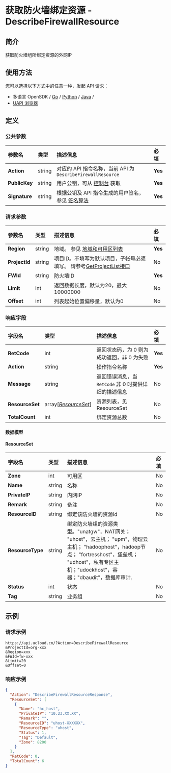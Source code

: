 # 获取防火墙绑定资源 - DescribeFirewallResource

## 简介

获取防火墙组所绑定资源的外网IP






## 使用方法

您可以选择以下方式中的任意一种，发起 API 请求：
- 多语言 OpenSDK / [Go](https://github.com/ucloud/ucloud-sdk-go) / [Python](https://github.com/ucloud/ucloud-sdk-python3) / [Java](https://github.com/ucloud/ucloud-sdk-java) /
- [UAPI 浏览器](https://console.ucloud.cn/uapi/detail?id=DescribeFirewallResource)


## 定义

### 公共参数

| 参数名 | 类型 | 描述信息 | 必填 |
|:---|:---|:---|:---|
| **Action**     | string  | 对应的 API 指令名称，当前 API 为 `DescribeFirewallResource`                        | **Yes** |
| **PublicKey**  | string  | 用户公钥，可从 [控制台](https://console.ucloud.cn/uapi/apikey) 获取                                             | **Yes** |
| **Signature**  | string  | 根据公钥及 API 指令生成的用户签名，参见 [签名算法](api/summary/signature.md)  | **Yes** |

### 请求参数

| 参数名 | 类型 | 描述信息 | 必填 |
|:---|:---|:---|:---|
| **Region** | string | 地域。 参见 [地域和可用区列表](api/summary/regionlist) |**Yes**|
| **ProjectId** | string | 项目ID。不填写为默认项目，子帐号必须填写。 请参考[GetProjectList接口](api/summary/get_project_list) |No|
| **FWId** | string | 防火墙ID |**Yes**|
| **Limit** | int | 返回数据长度，默认为20，最大10000000 |No|
| **Offset** | int | 列表起始位置偏移量，默认为0 |No|

### 响应字段

| 字段名 | 类型 | 描述信息 | 必填 |
|:---|:---|:---|:---|
| **RetCode** | int | 返回状态码，为 0 则为成功返回，非 0 为失败 |**Yes**|
| **Action** | string | 操作指令名称 |**Yes**|
| **Message** | string | 返回错误消息，当 `RetCode` 非 0 时提供详细的描述信息 |No|
| **ResourceSet** | array[[*ResourceSet*](#ResourceSet)] | 资源列表，见 ResourceSet |No|
| **TotalCount** | int | 绑定资源总数 |No|

#### 数据模型


#### ResourceSet

| 字段名 | 类型 | 描述信息 | 必填 |
|:---|:---|:---|:---|
| **Zone** | int | 可用区 |No|
| **Name** | string | 名称 |No|
| **PrivateIP** | string | 内网IP |No|
| **Remark** | string | 备注 |No|
| **ResourceID** | string | 绑定该防火墙的资源id |No|
| **ResourceType** | string | 绑定防火墙组的资源类型。"unatgw"，NAT网关； "uhost"，云主机； "upm"，物理云主机； "hadoophost"，hadoop节点； "fortresshost"，堡垒机； "udhost"，私有专区主机；"udockhost"，容器；"dbaudit"，数据库审计. |No|
| **Status** | int | 状态 |No|
| **Tag** | string | 业务组 |No|

## 示例

### 请求示例
    
```
https://api.ucloud.cn/?Action=DescribeFirewallResource
&ProjectId=org-xxx
&Region=xxx
&FWId=fw-xxx
&Limit=20
&Offset=0
```

### 响应示例
    
```json
{
  "Action": "DescribeFirewallResourceResponse",
  "ResourceSet": [
    {
      "Name": "hc_host",
      "PrivateIP": "10.23.XX.XX",
      "Remark": "",
      "ResourceID": "uhost-XXXXXX",
      "ResourceType": "uhost",
      "Status": 1,
      "Tag": "Default",
      "Zone": 8200
    }
  ],
  "RetCode": 0,
  "TotalCount": 6
}
```






